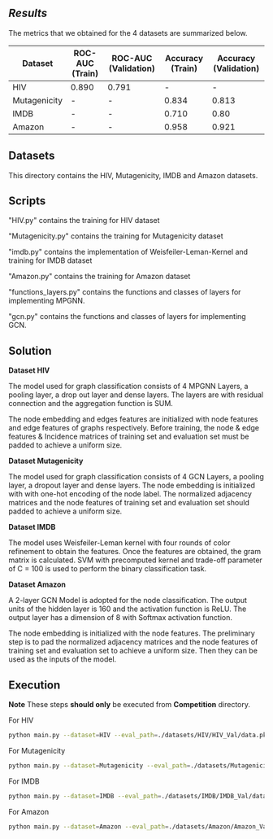 ***Results***
-------------

The metrics that we obtained for the 4 datasets are summarized below.

| Dataset | ROC-AUC (Train) | ROC-AUC (Validation) | Accuracy (Train) | Accuracy (Validation) |
| ------ | ------ | ------ | ------ | ------ | 
| HIV | 0.890 | 0.791 | - | - |
| Mutagenicity | - | - | 0.834 | 0.813 |
| IMDB |  - | - |0.710 |0.80 |
| Amazon |  - | - | 0.958 | 0.921 |


****Datasets****
----------------
This directory contains the HIV, Mutagenicity, IMDB and Amazon datasets.

****Scripts****
----------------
"HIV.py" contains the training for HIV dataset

"Mutagenicity.py" contains the training for Mutagenicity dataset

"imdb.py" contains the implementation of Weisfeiler-Leman-Kernel and training for IMDB dataset

"Amazon.py" contains the training for Amazon dataset

"functions_layers.py" contains the functions and classes of layers for implementing MPGNN.

"gcn.py" contains the functions and classes of layers for implementing GCN.

****Solution****
----------------

**Dataset HIV**

The model used for graph classification consists of 4 MPGNN Layers, a pooling layer, a drop out layer and dense layers. The layers are with residual connection and the aggregation function is SUM.
 
The node embedding and edges features are initialized with node features and edge features of graphs respectively. Before training, the node & edge features & Incidence matrices of training set and evaluation set must be padded to achieve a uniform size.

**Dataset Mutagenicity**

The model used for graph classification consists of 4 GCN Layers, a pooling layer, a dropout layer and dense layers. The node embedding is initialized with with one-hot encoding of the node label. The normalized adjacency matrices and the node features of training set and evaluation set should padded to achieve a uniform size.

**Dataset IMDB**

The model uses Weisfeiler-Leman kernel with four rounds of color refinement to obtain the features. Once the features are obtained, the gram matrix is calculated. SVM with precomputed kernel and trade-off parameter of C = 100 is used to perform the binary classification task. 

**Dataset Amazon**

A 2-layer GCN Model is adopted for the node classification. The output units of the hidden layer is 160 and the activation function is ReLU. The output layer has a dimension of 8 with Softmax activation function.

The node embedding is initialized with the node features. The preliminary step is to pad the normalized adjacency matrices and the node features of training set and evaluation set to achieve a uniform size. Then they can be used as the inputs of the model. 


****Execution****
-----------------

 **Note**
These steps **should only** be executed from **Competition** directory.

For HIV
    
```sh
python main.py --dataset=HIV --eval_path=./datasets/HIV/HIV_Val/data.pkl  
```

For Mutagenicity

```sh
python main.py --dataset=Mutagenicity --eval_path=./datasets/Mutagenicity/Mutagenicity_Val/data.pkl
```

For IMDB

```sh
python main.py --dataset=IMDB --eval_path=./datasets/IMDB/IMDB_Val/data.pkl 
```

For Amazon
    
```sh
python main.py --dataset=Amazon --eval_path=./datasets/Amazon/Amazon_Val/data.pkl
```

    
